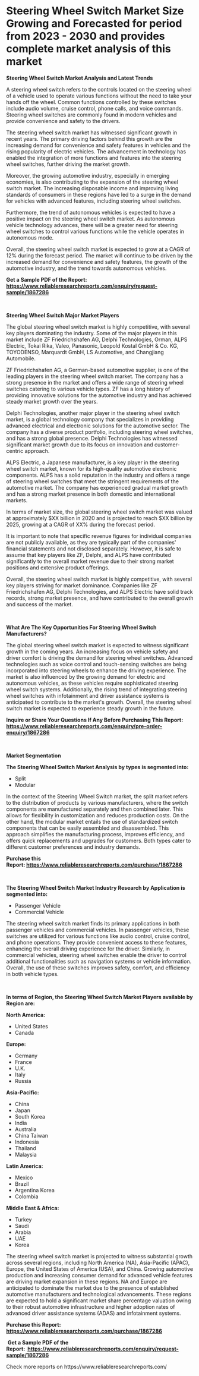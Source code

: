 <p><h1>Steering Wheel Switch Market Size Growing and Forecasted for period from 2023 - 2030 and provides complete market analysis of this market</h1></p><p><strong>Steering Wheel Switch Market Analysis and Latest Trends</strong></p>
<p><p>A steering wheel switch refers to the controls located on the steering wheel of a vehicle used to operate various functions without the need to take your hands off the wheel. Common functions controlled by these switches include audio volume, cruise control, phone calls, and voice commands. Steering wheel switches are commonly found in modern vehicles and provide convenience and safety to the drivers.</p><p>The steering wheel switch market has witnessed significant growth in recent years. The primary driving factors behind this growth are the increasing demand for convenience and safety features in vehicles and the rising popularity of electric vehicles. The advancement in technology has enabled the integration of more functions and features into the steering wheel switches, further driving the market growth.</p><p>Moreover, the growing automotive industry, especially in emerging economies, is also contributing to the expansion of the steering wheel switch market. The increasing disposable income and improving living standards of consumers in these regions have led to a surge in the demand for vehicles with advanced features, including steering wheel switches.</p><p>Furthermore, the trend of autonomous vehicles is expected to have a positive impact on the steering wheel switch market. As autonomous vehicle technology advances, there will be a greater need for steering wheel switches to control various functions while the vehicle operates in autonomous mode.</p><p>Overall, the steering wheel switch market is expected to grow at a CAGR of 12% during the forecast period. The market will continue to be driven by the increased demand for convenience and safety features, the growth of the automotive industry, and the trend towards autonomous vehicles.</p></p>
<p><strong>Get a Sample PDF of the Report:&nbsp; <a href="https://www.reliableresearchreports.com/enquiry/request-sample/1867286">https://www.reliableresearchreports.com/enquiry/request-sample/1867286</a></strong></p>
<p>&nbsp;</p>
<p><strong>Steering Wheel Switch Major Market Players</strong></p>
<p><p>The global steering wheel switch market is highly competitive, with several key players dominating the industry. Some of the major players in this market include ZF Friedrichshafen AG, Delphi Technologies, Orman, ALPS Electric, Tokai Rika, Valeo, Panasonic, Leopold Kostal GmbH & Co. KG, TOYODENSO, Marquardt GmbH, LS Automotive, and Changjiang Automobile.</p><p>ZF Friedrichshafen AG, a German-based automotive supplier, is one of the leading players in the steering wheel switch market. The company has a strong presence in the market and offers a wide range of steering wheel switches catering to various vehicle types. ZF has a long history of providing innovative solutions for the automotive industry and has achieved steady market growth over the years.</p><p>Delphi Technologies, another major player in the steering wheel switch market, is a global technology company that specializes in providing advanced electrical and electronic solutions for the automotive sector. The company has a diverse product portfolio, including steering wheel switches, and has a strong global presence. Delphi Technologies has witnessed significant market growth due to its focus on innovation and customer-centric approach.</p><p>ALPS Electric, a Japanese manufacturer, is a key player in the steering wheel switch market, known for its high-quality automotive electronic components. ALPS has a solid reputation in the industry and offers a range of steering wheel switches that meet the stringent requirements of the automotive market. The company has experienced gradual market growth and has a strong market presence in both domestic and international markets.</p><p>In terms of market size, the global steering wheel switch market was valued at approximately $XX billion in 2020 and is projected to reach $XX billion by 2025, growing at a CAGR of XX% during the forecast period.</p><p>It is important to note that specific revenue figures for individual companies are not publicly available, as they are typically part of the companies' financial statements and not disclosed separately. However, it is safe to assume that key players like ZF, Delphi, and ALPS have contributed significantly to the overall market revenue due to their strong market positions and extensive product offerings.</p><p>Overall, the steering wheel switch market is highly competitive, with several key players striving for market dominance. Companies like ZF Friedrichshafen AG, Delphi Technologies, and ALPS Electric have solid track records, strong market presence, and have contributed to the overall growth and success of the market.</p></p>
<p>&nbsp;</p>
<p><strong>What Are The Key Opportunities For Steering Wheel Switch Manufacturers?</strong></p>
<p><p>The global steering wheel switch market is expected to witness significant growth in the coming years. An increasing focus on vehicle safety and driver comfort is driving the demand for steering wheel switches. Advanced technologies such as voice control and touch-sensing switches are being incorporated into steering wheels to enhance the driving experience. The market is also influenced by the growing demand for electric and autonomous vehicles, as these vehicles require sophisticated steering wheel switch systems. Additionally, the rising trend of integrating steering wheel switches with infotainment and driver assistance systems is anticipated to contribute to the market's growth. Overall, the steering wheel switch market is expected to experience steady growth in the future.</p></p>
<p><strong>Inquire or Share Your Questions If Any Before Purchasing This Report: <a href="https://www.reliableresearchreports.com/enquiry/pre-order-enquiry/1867286">https://www.reliableresearchreports.com/enquiry/pre-order-enquiry/1867286</a></strong></p>
<p>&nbsp;</p>
<p><strong>Market Segmentation</strong></p>
<p><strong>The Steering Wheel Switch Market Analysis by types is segmented into:</strong></p>
<p><ul><li>Split</li><li>Modular</li></ul></p>
<p><p>In the context of the Steering Wheel Switch market, the split market refers to the distribution of products by various manufacturers, where the switch components are manufactured separately and then combined later. This allows for flexibility in customization and reduces production costs. On the other hand, the modular market entails the use of standardized switch components that can be easily assembled and disassembled. This approach simplifies the manufacturing process, improves efficiency, and offers quick replacements and upgrades for customers. Both types cater to different customer preferences and industry demands.</p></p>
<p><strong>Purchase this Report:&nbsp;<a href="https://www.reliableresearchreports.com/purchase/1867286">https://www.reliableresearchreports.com/purchase/1867286</a></strong></p>
<p>&nbsp;</p>
<p><strong>The Steering Wheel Switch Market Industry Research by Application is segmented into:</strong></p>
<p><ul><li>Passenger Vehicle</li><li>Commercial Vehicle</li></ul></p>
<p><p>The steering wheel switch market finds its primary applications in both passenger vehicles and commercial vehicles. In passenger vehicles, these switches are utilized for various functions like audio control, cruise control, and phone operations. They provide convenient access to these features, enhancing the overall driving experience for the driver. Similarly, in commercial vehicles, steering wheel switches enable the driver to control additional functionalities such as navigation systems or vehicle information. Overall, the use of these switches improves safety, comfort, and efficiency in both vehicle types.</p></p>
<p>&nbsp;</p>
<p><strong>In terms of Region, the Steering Wheel Switch Market Players available by Region are:</strong></p>
<p>
    <p> <strong> North America: </strong>
        <ul>
            <li>United States</li>
            <li>Canada</li>
        </ul>
        </p> 
    <p> <strong> Europe: </strong>
        <ul>
            <li>Germany</li>
            <li>France</li>
            <li>U.K.</li>
            <li>Italy</li>
            <li>Russia</li>
        </ul>
        </p> 
    <p> <strong> Asia-Pacific: </strong>
        <ul>
            <li>China</li>
            <li>Japan</li>
            <li>South Korea</li>
            <li>India</li>
            <li>Australia</li>
            <li>China Taiwan</li>
            <li>Indonesia</li>
            <li>Thailand</li>
            <li>Malaysia</li>
        </ul>
        </p> 
    <p> <strong> Latin America: </strong>
        <ul>
            <li>Mexico</li>
            <li>Brazil</li>
            <li>Argentina Korea</li>
            <li>Colombia</li>
        </ul>
        </p> 
    <p> <strong> Middle East & Africa: </strong>
        <ul>
            <li>Turkey</li>
            <li>Saudi</li>
            <li>Arabia</li>
            <li>UAE</li>
            <li>Korea</li>
        </ul>
    </p>
    </p>
<p><p>The steering wheel switch market is projected to witness substantial growth across several regions, including North America (NA), Asia-Pacific (APAC), Europe, the United States of America (USA), and China. Growing automotive production and increasing consumer demand for advanced vehicle features are driving market expansion in these regions. NA and Europe are anticipated to dominate the market due to the presence of established automotive manufacturers and technological advancements. These regions are expected to hold a significant market share percentage valuation owing to their robust automotive infrastructure and higher adoption rates of advanced driver assistance systems (ADAS) and infotainment systems.</p></p>
<p><strong>Purchase this Report: <a href="https://www.reliableresearchreports.com/purchase/1867286">https://www.reliableresearchreports.com/purchase/1867286</a></strong></p>
<p>&nbsp;<strong>Get a Sample PDF of the Report:&nbsp;&nbsp;<a href="https://www.reliableresearchreports.com/enquiry/request-sample/1867286">https://www.reliableresearchreports.com/enquiry/request-sample/1867286</a></strong></p>
<p><strong></strong></p>
<p>Check more reports on https://www.reliableresearchreports.com/</p>